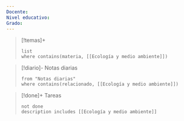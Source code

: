 ```yaml
---
Docente: 
Nivel educativo: 
Grado:
---
```




>[!temas]+ 
>```dataview
>list 
>where contains(materia, [[Ecología y medio ambiente]])
>```

>[!diario]- Notas diarias
>```list
>from "Notas diarias"
>where contains(relacionado, [[Ecología y medio ambiente]])
>```

>[!done]+ Tareas
>```tasks
>not done 
>description includes [[Ecología y medio ambiente]]
>```